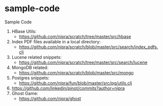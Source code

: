 # sample-code
Sample Code

1. HBase Utils:
   * https://github.com/nipra/scratch/tree/master/src/hbase
2. Index PDF files available in a local directory:
   * https://github.com/nipra/scratch/blob/master/src/search/index_pdfs.clj
3. Lucene related snippets:
   * https://github.com/nipra/scratch/tree/master/src/search/lucene
4. MongoDB related:
   * https://github.com/nipra/scratch/blob/master/src/mongo
5. Postgres snippets:
   * https://github.com/nipra/fun/blob/master/src/pg/utils.clj
6. https://github.com/linkedin/pinot/commits?author=nipra
7. Ghost Game:
   * https://github.com/nipra/ghost

